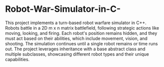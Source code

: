 # Robot-War-Simulator-in-C-
This project implements a turn-based robot warfare simulator in C++. Robots battle in a 2D m x n matrix battlefield, following strategic actions like moving, looking, and firing. Each robot's position remains hidden, and they must act based on their abilities, which include movement, vision, and shooting. The simulation continues until a single robot remains or time runs out. The project leverages inheritance with a base abstract class and multiple subclasses, showcasing different robot types and their unique capabilities.
